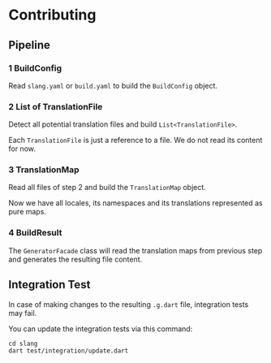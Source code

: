# Contributing

## Pipeline

### 1 BuildConfig

Read `slang.yaml` or `build.yaml` to build the `BuildConfig` object.

### 2 List of TranslationFile

Detect all potential translation files and build `List<TranslationFile>`.

Each `TranslationFile` is just a reference to a file. We do not read its content for now.

### 3 TranslationMap

Read all files of step 2 and build the `TranslationMap` object.

Now we have all locales, its namespaces and its translations represented as pure maps.

### 4 BuildResult

The `GeneratorFacade` class will read the translation maps from previous step and generates the resulting file content.

## Integration Test

In case of making changes to the resulting `.g.dart` file, integration tests may fail.

You can update the integration tests via this command:

```text
cd slang
dart test/integration/update.dart
```
